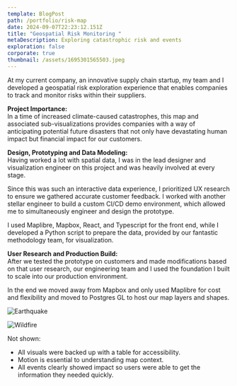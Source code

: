 ```yaml
---
template: BlogPost
path: /portfolio/risk-map
date: 2024-09-07T22:23:12.151Z
title: "Geospatial Risk Monitoring "
metaDescription: Exploring catastrophic risk and events
exploration: false
corporate: true
thumbnail: /assets/1695301565503.jpeg
---
```

At my current company, an innovative supply chain startup, my team and I developed a geospatial risk exploration experience that enables companies to track and monitor risks within their suppliers. 

**Project Importance:**\
In a time of increased climate-caused catastrophes, this map and associated sub-visualizations provides companies with a way of anticipating potential future disasters that not only have devastating human impact but financial impact for our customers.

**Design, Prototyping and Data Modeling:** \
Having worked a lot with spatial data, I was in the lead designer and visualization engineer on this project and was heavily involved at every stage.

Since this was such an interactive data experience, I prioritized UX research to ensure we gathered accurate customer feedback. I worked with another stellar engineer to build a custom CI/CD demo environment, which allowed me to simultaneously engineer and design the prototype.

I used Maplibre, Mapbox, React, and Typescript for the front end, while I developed a Python script to prepare the data, provided by our fantastic methodology team, for visualization.

**User Research and Production Build:** \
After we tested the prototype on customers and made modifications based on that user research, our engineering team and I used the foundation I built to scale into our production environment. 

In the end we moved away from Mapbox and only used Maplibre for cost and flexibility and moved to Postgres GL to host our map layers and shapes.

![Earthquake](/assets/1695301564683.jpeg "Impact area of Earthquake on Click")

![Wildfire](/assets/1695301564529.jpeg "Wildfire risk and events. Color was reinforced with Iconography for accessibility.")

Not shown:

* All visuals were backed up with a table for accessibility.
* Motion is essential to understanding map context.
* All events clearly showed impact so users were able to get the information they needed quickly.
